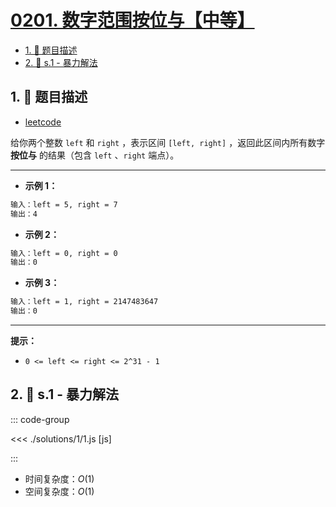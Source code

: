 # [0201. 数字范围按位与【中等】](https://github.com/tnotesjs/TNotes.leetcode/tree/main/notes/0201.%20%E6%95%B0%E5%AD%97%E8%8C%83%E5%9B%B4%E6%8C%89%E4%BD%8D%E4%B8%8E%E3%80%90%E4%B8%AD%E7%AD%89%E3%80%91)

<!-- region:toc -->

- [1. 📝 题目描述](#1--题目描述)
- [2. 🎯 s.1 - 暴力解法](#2--s1---暴力解法)

<!-- endregion:toc -->

## 1. 📝 题目描述

- [leetcode](https://leetcode.cn/problems/bitwise-and-of-numbers-range/)

给你两个整数 `left` 和 `right` ，表示区间 `[left, right]` ，返回此区间内所有数字 **按位与** 的结果（包含 `left` 、`right` 端点）。

---

- **示例 1：**

```txt
输入：left = 5, right = 7
输出：4
```

- **示例 2：**

```txt
输入：left = 0, right = 0
输出：0
```

- **示例 3：**

```txt
输入：left = 1, right = 2147483647
输出：0
```

---

**提示：**

- `0 <= left <= right <= 2^31 - 1`

## 2. 🎯 s.1 - 暴力解法

::: code-group

<<< ./solutions/1/1.js [js]

:::

- 时间复杂度：$O(1)$
- 空间复杂度：$O(1)$
